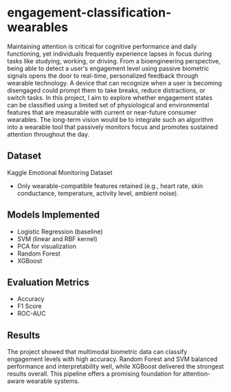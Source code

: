 # engagement-classification-wearables
Maintaining attention is critical for cognitive performance and daily functioning, yet individuals frequently experience lapses in focus during tasks like studying, working, or driving. From a bioengineering perspective, being able to detect a user's engagement level using passive biometric signals opens the door to real-time, personalized feedback through wearable technology. A device that can recognize when a user is becoming disengaged could prompt them to take breaks, reduce distractions, or switch tasks. In this project, I aim to explore whether engagement states can be classified using a limited set of physiological and environmental features that are measurable with current or near-future consumer wearables. The long-term vision would be to integrate such an algorithm into a wearable tool that passively monitors focus and promotes sustained attention throughout the day.

## Dataset
Kaggle Emotional Monitoring Dataset  
- Only wearable-compatible features retained (e.g., heart rate, skin conductance, temperature, activity level, ambient noise).

## Models Implemented
- Logistic Regression (baseline)
- SVM (linear and RBF kernel)
- PCA for visualization
- Random Forest
- XGBoost

## Evaluation Metrics
- Accuracy
- F1 Score
- ROC-AUC

## Results 
The project showed that multimodal biometric data can classify engagement levels with high accuracy. Random Forest and SVM balanced performance and interpretability well, while XGBoost delivered the strongest results overall. This pipeline offers a promising foundation for attention-aware wearable systems.
